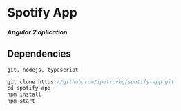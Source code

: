 # Spotify App 
##### Angular 2 aplication
## Dependencies
``
git,
nodejs,
typescript
``
```js
git clone https://github.com/ipetrovbg/spotify-app.git
cd spotify-app
npm install
npm start
```
